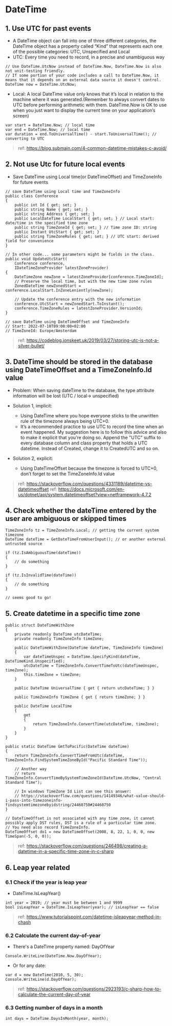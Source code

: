 # DateTime
## 1. Use UTC for past events
* A DateTime object can fall into one of three different categories, the DateTime object has a property called “Kind” that represents each one of the possible categories: UTC, Unspecified and Local
* UTC: Every time you need to record, in a precise and unambiguous way
```
// Use DateTime.UtcNow instead of DateTime.Now, DateTime.Now is also not unit-testing friendly. 
// If some portion of your code includes a call to DateTime.Now, it means that it depends on an external data source it doesn't control.
DateTime now = DateTime.UtcNow;
```

* Local: A local DateTime value only knows that it’s local in relation to the machine where it was generated.(Remember to always convert dates to UTC before performing arithmetic with them. DateTime.Now is OK to use when you just want to display the current time on your application’s screen)
```
var start = DateTime.Now; // local time
var end = DateTime.Now; // local time
var duration = end.ToUniversalTime() - start.ToUniversalTime(); // converting to UTC
```

> ref: https://blog.submain.com/4-common-datetime-mistakes-c-avoid/

## 2. Not use Utc for future local events
* Save DateTime using Local time(or DateTimeOffset) and TimeZoneInfo for future events

```
// save DateTime using Local time and TimeZoneInfo
public class Conference
{
    public int Id { get; set; }
    public string Name { get; set; }
    public string Address { get; set; }
    public LocalDateTime LocalStart { get; set; } // Local start: date/time in the specified time zone
    public string TimeZoneId { get; set; } // Time zone ID: string
    public Instant UtcStart { get; set; }
    public string TimeZoneRules { get; set; } // UTC start: derived field for convenience
}
 
// In other code... some parameters might be fields in the class.
public void UpdateUtcStart(
    Conference conference,
    IDateTimeZoneProvider latestZoneProvider)
{
    DateTimeZone newZone = latestZoneProvider[conference.TimeZoneId];
    // Preserve the local time, but with the new time zone rules
    ZonedDateTime newZonedStart = conference.LocalStart.InZoneLeniently(newZone);
 
    // Update the conference entry with the new information
    conference.UtcStart = newZonedStart.ToInstant();
    conference.TimeZoneRules = latestZoneProvider.VersionId;
}
```

```
// save DateTime using DateTimeOffset and TimeZoneInfo
// Start: 2022-07-10T09:00:00+02:00
// TimeZoneId: Europe/Amsterdam
```

> ref: https://codeblog.jonskeet.uk/2019/03/27/storing-utc-is-not-a-silver-bullet/

## 3. DateTime should be stored in the database using DateTimeOffset and a TimeZoneInfo.Id value

* Problem: When saving dateTime to the database, the type attribute information will be lost (UTC / local-> unspecified)
* Solution 1, implicit:
    * Using DateTime where you hope everyone sticks to the unwritten rule of the timezone always being UTC+0.
    * It’s a recommended practice to use UTC to record the time when an event happened. My suggestion here is to follow this advice and also to make it explicit that you’re doing so. Append the "UTC" suffix to every database column and class property that holds a UTC datetime. Instead of Created, change it to CreatedUTC and so on.

* Solution 2, explicit:
    * Using DateTimeOffset because the timezone is forced to UTC+0, don’t forget to set the TimeZoneInfo.Id value

> ref: https://stackoverflow.com/questions/4331189/datetime-vs-datetimeoffset
> ref: https://docs.microsoft.com/en-us/dotnet/api/system.datetimeoffset?view=netframework-4.7.2

## 4. Check whether the dateTime entered by the user are ambiguous or skipped times
```
TimeZoneInfo tz = TimeZoneInfo.Local; // getting the current system timezone
DateTime dateTime = GetDateTimeFromUserInput(); // or another external untrusted source

if (tz.IsAmbiguousTime(dateTime))
{
    // do something
}

if (tz.IsInvalidTime(dateTime))
{
    // do something
}

// seems good to go!
```

## 5. Create datetime in a specific time zone
```
public struct DateTimeWithZone
{
    private readonly DateTime utcDateTime;
    private readonly TimeZoneInfo timeZone;

    public DateTimeWithZone(DateTime dateTime, TimeZoneInfo timeZone)
    {
        var dateTimeUnspec = DateTime.SpecifyKind(dateTime, DateTimeKind.Unspecified);
        utcDateTime = TimeZoneInfo.ConvertTimeToUtc(dateTimeUnspec, timeZone); 
        this.timeZone = timeZone;
    }

    public DateTime UniversalTime { get { return utcDateTime; } }

    public TimeZoneInfo TimeZone { get { return timeZone; } }

    public DateTime LocalTime
    { 
        get 
        { 
            return TimeZoneInfo.ConvertTime(utcDateTime, timeZone); 
        }
    }        
}
```

```
public static DateTime GmtToPacific(DateTime dateTime)
{
    return TimeZoneInfo.ConvertTimeFromUtc(dateTime, TimeZoneInfo.FindSystemTimeZoneById("Pacific Standard Time"));
		
    // Another way
    // return TimeZoneInfo.ConvertTimeBySystemTimeZoneId(DateTime.UtcNow, "Central Standard Time");
	
    // In windows TimeZone Id List can see this answer: 
    // https://stackoverflow.com/questions/14149346/what-value-should-i-pass-into-timezoneinfo-findsystemtimezonebyidstring/24460750#24460750
}
```

```
// DateTimeOffset is not associated with any time zone, it cannot possibly apply DST rules, DST is a rule of a particular time zone.
// You need also record TimeZoneInfo.
DateTimeOffset do1 = new DateTimeOffset(2008, 8, 22, 1, 0, 0, new TimeSpan(-5, 0, 0));
```
> ref: https://stackoverflow.com/questions/246498/creating-a-datetime-in-a-specific-time-zone-in-c-sharp

## 6. Leap year related
### 6.1 Check if the year is leap year
* DateTime.IsLeapYear()
```
int year = 2019; // year must be between 1 and 9999
bool isLeapYear = DateTime.IsLeapYear(year); // isLeapYear == false
```
> ref: https://www.tutorialspoint.com/datetime-isleapyear-method-in-chash


### 6.2 Calculate the current day-of-year
* There's a DateTime property named: DayOfYear
```
Console.WriteLine(DateTime.Now.DayOfYear);
```

* Or for any date:
```
var d = new DateTime(2010, 5, 30);
Console.WriteLine(d.DayOfYear);
```
> ref: https://stackoverflow.com/questions/2923193/c-sharp-how-to-calculate-the-current-day-of-year

### 6.3 Getting number of days in a month
```
int days = DateTime.DaysInMonth(year, month);
```
